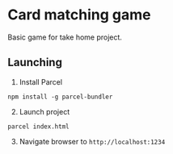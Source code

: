 # Card matching game

Basic game for take home project.

## Launching

1) Install Parcel

`npm install -g parcel-bundler`

2) Launch project

`parcel index.html`

3) Navigate browser to `http://localhost:1234`

